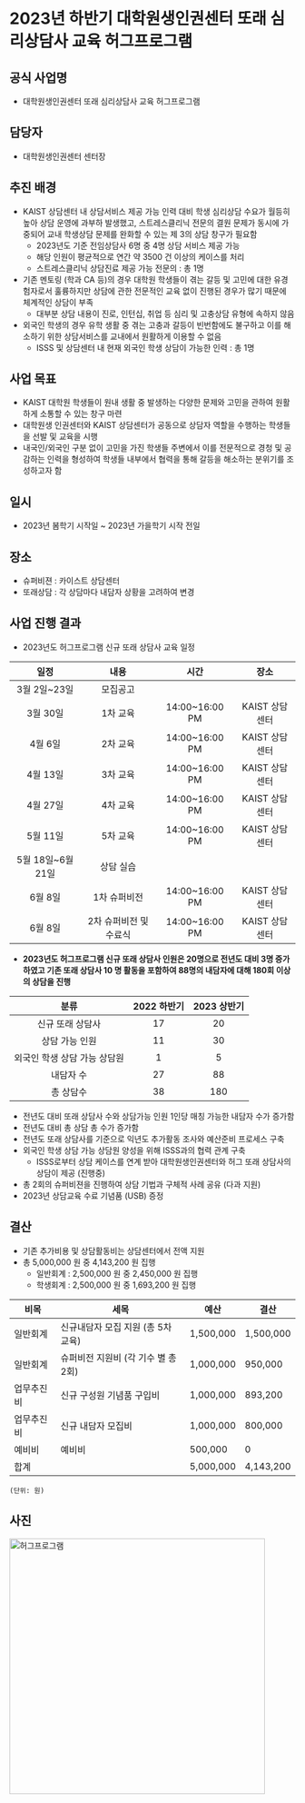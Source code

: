 2023년 하반기 대학원생인권센터 또래 심리상담사 교육 허그프로그램
===

## 공식 사업명
- 대학원생인권센터 또래 심리상담사 교육 허그프로그램

## 담당자
- 대학원생인권센터 센터장

## 추진 배경
- KAIST 상담센터 내 상담서비스 제공 가능 인력 대비 학생 심리상담 수요가 월등히 높아 상담 운영에 과부하 발생했고, 스트레스클리닉 전문의 결원 문제가 동시에 가중되어 교내 학생상담 문제를 완화할 수 있는 제 3의 상담 창구가 필요함
	- 2023년도 기준 전임상담사 6명 중 4명 상담 서비스 제공 가능
	- 해당 인원이 평균적으로 연간 약 3500 건 이상의 케이스를 처리
	- 스트레스클리닉 상담진료 제공 가능 전문의 : 총 1명
- 기존 멘토링 (학과 CA 등)의 경우 대학원 학생들이 겪는 갈등 및 고민에 대한 유경험자로서 훌륭하지만 상담에 관한 전문적인 교육 없이 진행된 경우가 많기 때문에 체계적인 상담이 부족
	- 대부분 상담 내용이 진로, 인턴십, 취업 등 심리 및 고충상담 유형에 속하지 않음
- 외국인 학생의 경우 유학 생활 중 겪는 고충과 갈등이 빈번함에도 불구하고 이를 해소하기 위한 상담서비스를 교내에서 원활하게 이용할 수 없음
	- ISSS 및 상담센터 내 현재 외국인 학생 상담이 가능한 인력 : 총 1명

## 사업 목표
-   KAIST 대학원 학생들이 원내 생활 중 발생하는 다양한 문제와 고민을 관하여 원활하게 소통할 수 있는 창구 마련
-   대학원생 인권센터와 KAIST 상담센터가 공동으로 상담자 역할을 수행하는 학생들을 선발 및 교육을 시행
-   내국인/외국인 구분 없이 고민을 가진 학생들 주변에서 이를 전문적으로 경청 및 공감하는 인력을 형성하여 학생들 내부에서 협력을 통해 갈등을 해소하는 분위기를 조성하고자 함

## 일시
- 2023년 봄학기 시작일 ~ 2023년 가을학기 시작 전일

## 장소
- 슈퍼비젼 : 카이스트 상담센터
- 또래상담 : 각 상담마다 내담자 상황을 고려하여 변경

## 사업 진행 결과
- 2023년도 허그프로그램 신규 또래 상담사 교육 일정

|  **일정** |   **내용**   | **시간** | **장소** |
|:----------:|:------------:|:--------:|:--------:|
|	3월 2일~23일	|	모집공고	|
|	3월 30일	| 1차 교육 |	14:00~16:00 PM	|	KAIST 상담센터	|
|	4월 6일	| 2차 교육 |	14:00~16:00 PM	|	KAIST 상담센터	|
|	4월 13일	| 3차 교육 |	14:00~16:00 PM	|	KAIST 상담센터	|
|	4월 27일	| 4차 교육 |	14:00~16:00 PM	|	KAIST 상담센터	|
|	5월 11일	| 5차 교육 | 14:00~16:00 PM	|	KAIST 상담센터	|
|	5월 18일~6월 21일	| 상담 실습 | 	|		|
|	6월 8일	| 1차 슈퍼비전 | 14:00~16:00 PM	|	KAIST 상담센터	|
|	6월 8일	| 2차 슈퍼비전 및 수료식 | 14:00~16:00 PM	|	KAIST 상담센터	|

- **2023년도 허그프로그램 신규 또래 상담사 인원은 20명으로 전년도 대비 3명 증가하였고 기존 또래 상담사 10 명 활동을 포함하여 88명의 내담자에 대해 180회 이상의 상담을 진행**

|   **분류**   | **2022 하반기** | **2023 상반기** |
|:----------:|:------------:|:--------:|
|	신규 또래 상담사	|	17	|	20
| 상담 가능 인원 |	11	|	30	|
| 외국인 학생 상담 가능 상담원 |	1	|	5	|
| 내담자 수 |	27	|	88	|
| 총 상담수 |	38	|	180	|

- 전년도 대비 또래 상담사 수와 상담가능 인원 1인당 매칭 가능한 내담자 수가 증가함
- 전년도 대비 총 상담 총 수가 증가함
- 전년도 또래 상담사를 기준으로 익년도 추가활동 조사와 예산준비 프로세스 구축
- 외국인 학생 상담 가능 상담원 양성을 위해 ISSS과의 협력 관계 구축
	- ISSS로부터 상담 케이스를 연계 받아 대학원생인권센터와 허그 또래 상담사의 상담이 제공 (진행중)
- 총 2회의 슈퍼비젼을 진행하여 상담 기법과 구체적 사례 공유 (다과 지원)
- 2023년 상담교육 수료 기념품 (USB) 증정

## 결산
- 기존 추가비용 및 상담활동비는 상담센터에서 전액 지원
- 총 5,000,000 원 중 4,143,200 원 집행
	- 일반회계 : 2,500,000 원 중 2,450,000 원 집행
	- 학생회계 : 2,500,000 원 중 1,693,200 원 집행

|   비목  |  세목  |  예산  |   결산  |  
|---|---|---|---|
|   일반회계  |  신규내담자 모집 지원 (총 5차 교육)  |  1,500,000	|   1,500,000  |  
|   일반회계  | 슈퍼비전 지원비 (각 기수 별 총 2회)    |	1,000,000	|  950,000   |  
|   업무추진비  | 신규 구성원 기념품 구입비    |  1,000,000   |  893,200   |
|   업무추진비  | 신규 내담자 모집비    |  1,000,000   |  800,000   |
|   예비비  | 예비비    |  500,000   |  0   |  
|   합계  |     |  5,000,000   |  4,143,200   |   
	(단위: 원)

## 사진
<img src="../../보고안건/[사진2. 허그프로그램 홍보 포스터].png" width="450px" title="허그프로그램"/> 
